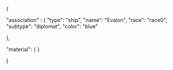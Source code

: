 {

"association" : {
"type": "ship",
"name": "Evalon",
"race": "race0",
"subtype": "diplomat",
"color": "blue"

},

"material": {
}
 
}
